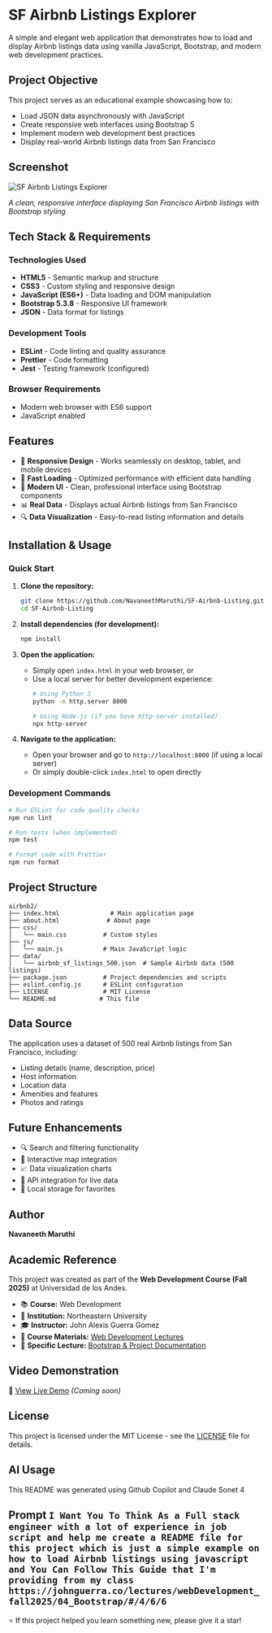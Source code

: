 # SF Airbnb Listings Explorer

A simple and elegant web application that demonstrates how to load and display Airbnb listings data using vanilla JavaScript, Bootstrap, and modern web development practices.

## Project Objective

This project serves as an educational example showcasing how to:
- Load JSON data asynchronously with JavaScript
- Create responsive web interfaces using Bootstrap 5
- Implement modern web development best practices
- Display real-world Airbnb listings data from San Francisco

## Screenshot

![SF Airbnb Listings Explorer](https://via.placeholder.com/800x500/007bff/ffffff?text=SF+Airbnb+Listings+Explorer)

*A clean, responsive interface displaying San Francisco Airbnb listings with Bootstrap styling*

## Tech Stack & Requirements

### Technologies Used
- **HTML5** - Semantic markup and structure
- **CSS3** - Custom styling and responsive design
- **JavaScript (ES6+)** - Data loading and DOM manipulation
- **Bootstrap 5.3.8** - Responsive UI framework
- **JSON** - Data format for listings

### Development Tools
- **ESLint** - Code linting and quality assurance
- **Prettier** - Code formatting
- **Jest** - Testing framework (configured)

### Browser Requirements
- Modern web browser with ES6 support
- JavaScript enabled

## Features

- 📱 **Responsive Design** - Works seamlessly on desktop, tablet, and mobile devices
- 🚀 **Fast Loading** - Optimized performance with efficient data handling
- 🎨 **Modern UI** - Clean, professional interface using Bootstrap components
- 📊 **Real Data** - Displays actual Airbnb listings from San Francisco
- 🔍 **Data Visualization** - Easy-to-read listing information and details

## Installation & Usage

### Quick Start

1. **Clone the repository:**
   ```bash
   git clone https://github.com/NavaneethMaruthi/SF-Airbnb-Listing.git
   cd SF-Airbnb-Listing
   ```

2. **Install dependencies (for development):**
   ```bash
   npm install
   ```

3. **Open the application:**
   - Simply open `index.html` in your web browser, or
   - Use a local server for better development experience:
     ```bash
     # Using Python 3
     python -m http.server 8000
     
     # Using Node.js (if you have http-server installed)
     npx http-server
     ```

4. **Navigate to the application:**
   - Open your browser and go to `http://localhost:8000` (if using a local server)
   - Or simply double-click `index.html` to open directly

### Development Commands

```bash
# Run ESLint for code quality checks
npm run lint

# Run tests (when implemented)
npm test

# Format code with Prettier
npm run format
```

## Project Structure

```
airbnb2/
├── index.html              # Main application page
├── about.html             # About page
├── css/
│   └── main.css          # Custom styles
├── js/
│   └── main.js           # Main JavaScript logic
├── data/
│   └── airbnb_sf_listings_500.json  # Sample Airbnb data (500 listings)
├── package.json          # Project dependencies and scripts
├── eslint.config.js      # ESLint configuration
├── LICENSE               # MIT License
└── README.md            # This file
```

## Data Source

The application uses a dataset of 500 real Airbnb listings from San Francisco, including:
- Listing details (name, description, price)
- Host information
- Location data
- Amenities and features
- Photos and ratings

## Future Enhancements

- 🔍 Search and filtering functionality
- 📍 Interactive map integration
- 📈 Data visualization charts
- 🔗 API integration for live data
- 💾 Local storage for favorites

## Author

**Navaneeth Maruthi**

## Academic Reference

This project was created as part of the **Web Development Course (Fall 2025)** at Universidad de los Andes.

- 📚 **Course:** Web Development
- 🏫 **Institution:** Northeastern University
- 🎓 **Instructor:** John Alexis Guerra Gomez
- 🔗 **Course Materials:** [Web Development Lectures](https://johnguerra.co/lectures/webDevelopment_fall2025/)
- 📖 **Specific Lecture:** [Bootstrap & Project Documentation](https://johnguerra.co/lectures/webDevelopment_fall2025/04_Bootstrap/#/4/6/6)

## Video Demonstration

🎥 [View Live Demo](https://your-demo-link-here.com) *(Coming soon)*

## License

This project is licensed under the MIT License - see the [LICENSE](LICENSE) file for details.

## AI Usage

This README was generated using Github Copilot and Claude Sonet 4

Prompt 
```I Want You To Think As a Full stack engineer with a lot of experience in job script and help me create a README file for this project which is just a simple example on how to load Airbnb listings using javascript and You Can Follow This Guide that I'm providing from my class https://johnguerra.co/lectures/webDevelopment_fall2025/04_Bootstrap/#/4/6/6```
---

⭐ If this project helped you learn something new, please give it a star!

